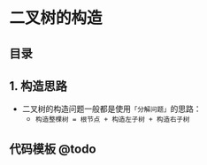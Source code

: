 
# 二叉树的构造


## 目录
<!-- toc -->
 ## 1. 构造思路 

- 二叉树的构造问题一般都是使用`「分解问题」`的思路：
	- `构造整棵树 = 根节点 + 构造左子树 + 构造右子树`

## 代码模板 @todo